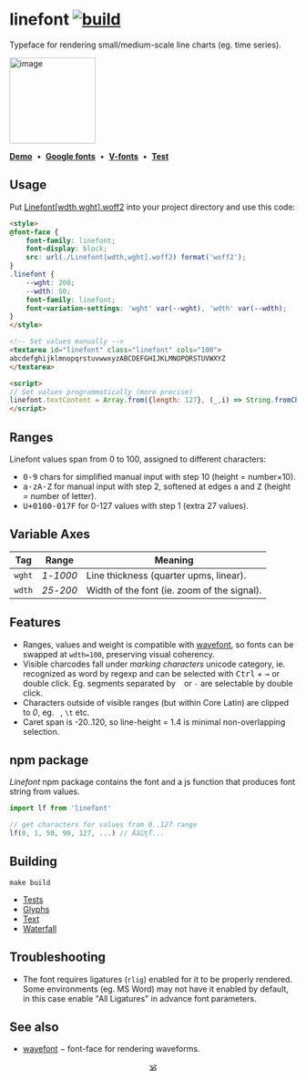 # linefont [![build](https://github.com/dy/linefont/actions/workflows/build.yaml/badge.svg)](https://github.com/dy/linefont/actions/workflows/build.yaml)

Typeface for rendering small/medium-scale line charts (eg. time series).

<img width="151" alt="image" src="https://github.com/dy/linefont/assets/300067/32827572-d01b-489e-b949-e1454640c3c9">

[**Demo**](https://dy.github.io/linefont/scripts)&nbsp;&nbsp;•&nbsp;&nbsp;[**Google fonts**](https://fonts.google.com/specimen/Linefont/tester?query=linefont)&nbsp;&nbsp;•&nbsp;&nbsp;[**V-fonts**](https://v-fonts.com/fonts/linefont)&nbsp;&nbsp;•&nbsp;&nbsp;[**Test**](https://dy.github.io/linefont/out/fontbakery/fontbakery-report)


## Usage

Put [Linefont[wdth,wght].woff2](./fonts/variable/Linefont[wdth,wght].woff2) into your project directory and use this code:

```html
<style>
@font-face {
	font-family: linefont;
	font-display: block;
	src: url(./Linefont[wdth,wght].woff2) format('woff2');
}
.linefont {
	--wght: 200;
	--wdth: 50;
	font-family: linefont;
	font-variation-settings: 'wght' var(--wght), 'wdth' var(--wdth);
}
</style>

<!-- Set values manually -->
<textarea id="linefont" class="linefont" cols="100">
abcdefghijklmnopqrstuvwwxyzABCDEFGHIJKLMNOPQRSTUVWXYZ
</textarea>

<script>
// Set values programmatically (more precise)
linefont.textContent = Array.from({length: 127}, (_,i) => String.fromCharCode(0x100 + i)).join('')
</script>
```

## Ranges

Linefont values span from 0 to 100, assigned to different characters:

* <kbd>0-9</kbd> chars for simplified manual input with step 10 (height = number×10).
* <kbd>a-zA-Z</kbd> for manual input with step 2, softened at edges <kbd>a</kbd> and <kbd>Z</kbd> (height = number of letter).
* <kbd>U+0100-017F</kbd> for 0-127 values with step 1 (extra 27 values).


## Variable Axes

Tag | Range | Meaning
---|---|---
`wght` | _1_-_1000_ | Line thickness (quarter upms, linear).
`wdth` | _25_-_200_ | Width of the font (ie. zoom of the signal).


## Features

* Ranges, values and weight is compatible with [wavefont](https://github.com/dy/wavefont), so fonts can be swapped at `wdth=100`, preserving visual coherency.
* Visible charcodes fall under _marking characters_ unicode category, ie. recognized as word by regexp and can be selected with <kbd>Ctrl</kbd> + <kbd>→</kbd> or double click. Eg. segments separated by ` ` or `-` are selectable by double click.
* Characters outside of visible ranges (but within Core Latin) are clipped to _0_, eg. ` `, `\t` etc.
* Caret span is -20..120, so line-height = 1.4 is minimal non-overlapping selection.

## npm package

_Linefont_ npm package contains the font and a js function that produces font string from values.

```js
import lf from 'linefont'

// get characters for values from 0..127 range
lf(0, 1, 50, 99, 127, ...) // ĀāĲţŤ...
```

## Building

`make build`

* [Tests](https://dy.github.io/linefont/out/fontbakery/fontbakery-report)
* [Glyphs](https://dy.github.io/linefont/out/proof/glyphs)
* [Text](https://dy.github.io/linefont/out/proof/text)
* [Waterfall](https://dy.github.io/linefont/out/proof/waterfall)

## Troubleshooting

* The font requires ligatures (`rlig`) enabled for it to be properly rendered. Some environments (eg. MS Word) may not have it enabled by default, in this case enable "All Ligatures" in advance font parameters.

## See also

* [wavefont](https://github.com/dy/wavefont) − font-face for rendering waveforms.

<p align="center"><a href="https://github.com/krishnized/license/">🕉</a><p>
